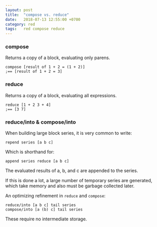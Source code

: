 ```yaml
---
layout: post
title:  "compose vs. reduce"
date:   2018-07-13 12:55:00 +0700
category: red
tags:   red compose reduce
---
```


### compose
Returns a copy of a block, evaluating only parens.
```red
compose [result of 1 + 2 = (1 + 2)]
;== [result of 1 + 2 = 3]
```

### reduce
Returns a copy of a block, evaluating all expressions.
```red
reduce [1 + 2 3 + 4]
;== [3 7]
```

### reduce/into & compose/into
When building large block series, it is very common to write:
```red
repend series [a b c]
```

Which is shorthand for:
```red
append series reduce [a b c]
```

The evaluated results of a, b, and c are appended to the series.

If this is done a lot, a large number of temporary series are generated, which take memory and also must be garbage collected later.

An optimizing refinement in `reduce` and `compose`:
```red
reduce/into [a b c] tail series
compose/into [a (b) c] tail series
```

These require no intermediate storage.
